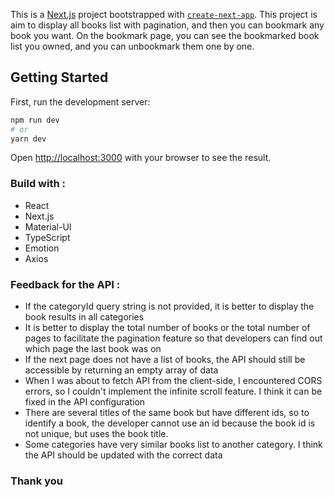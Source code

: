 This is a [Next.js](https://nextjs.org/) project bootstrapped with [`create-next-app`](https://github.com/vercel/next.js/tree/canary/packages/create-next-app). This project is aim to display all books list with pagination, and then you can bookmark any book you want. On the bookmark page, you can see the bookmarked book list you owned, and you can unbookmark them one by one.

## Getting Started

First, run the development server:

```bash
npm run dev
# or
yarn dev
```

Open [http://localhost:3000](http://localhost:3000) with your browser to see the result.

### Build with :
- React
- Next.js
- Material-UI
- TypeScript
- Emotion
- Axios

### Feedback for the API :
- If the categoryId query string is not provided, it is better to display the book results in all categories
- It is better to display the total number of books or the total number of pages to facilitate the pagination feature so that developers can find out which page the last book was on
- If the next page does not have a list of books, the API should still be accessible by returning an empty array of data
- When I was about to fetch API from the client-side, I encountered CORS errors, so I couldn't implement the infinite scroll feature. I think it can be fixed in the API configuration
- There are several titles of the same book but have different ids, so to identify a book, the developer cannot use an id because the book id is not unique, but uses the book title.
- Some categories have very similar books list to another category. I think the API should be updated with the correct data

### Thank you

